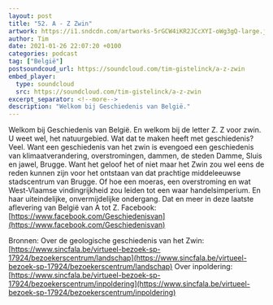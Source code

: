 ```yaml
---
layout: post
title: "52. A - Z Zwin"
artwork: https://i1.sndcdn.com/artworks-5rGCW4iKR2JCcXYI-oWg3gQ-large.jpg
author: Tim
date: 2021-01-26 22:07:20 +0100
categories: podcast
tag: ["België"]
postsoundcoud_url: https://soundcloud.com/tim-gistelinck/a-z-zwin
embed_player:
  type: soundcloud
  src: https://soundcloud.com/tim-gistelinck/a-z-zwin
excerpt_separator: <!--more-->
description: "Welkom bij Geschiedenis van België."
---
```

Welkom bij Geschiedenis van België. En welkom bij de letter Z. Z voor zwin. U weet wel, het natuurgebied. Wat dat te maken heeft met geschiedenis? Veel. Want een geschiedenis van het zwin is evengoed een geschiedenis van klimaatverandering, overstromingen, dammen, de steden Damme, Sluis en jawel, Brugge. Want het geloof het of niet maar het Zwin zou wel eens de reden kunnen zijn voor het ontstaan van dat prachtige middeleeuwse stadscentrum van Brugge. Of hoe een moeras, een overstroming en wat West-Vlaamse vindingrijkheid zou leiden tot een waar handelsimperium. En haar uiteindelijke, onvermijdelijke ondergang. Dat en meer in deze laatste aflevering van België van A tot Z.
Facebook: [https://www.facebook.com/Geschiedenisvan](https://www.facebook.com/Geschiedenisvan)

Bronnen:
Over de geologische geschiedenis van het Zwin: [https://www.sincfala.be/virtueel-bezoek-sp-17924/bezoekerscentrum/landschap](https://www.sincfala.be/virtueel-bezoek-sp-17924/bezoekerscentrum/landschap)
Over inpoldering: [https://www.sincfala.be/virtueel-bezoek-sp-17924/bezoekerscentrum/inpoldering](https://www.sincfala.be/virtueel-bezoek-sp-17924/bezoekerscentrum/inpoldering)